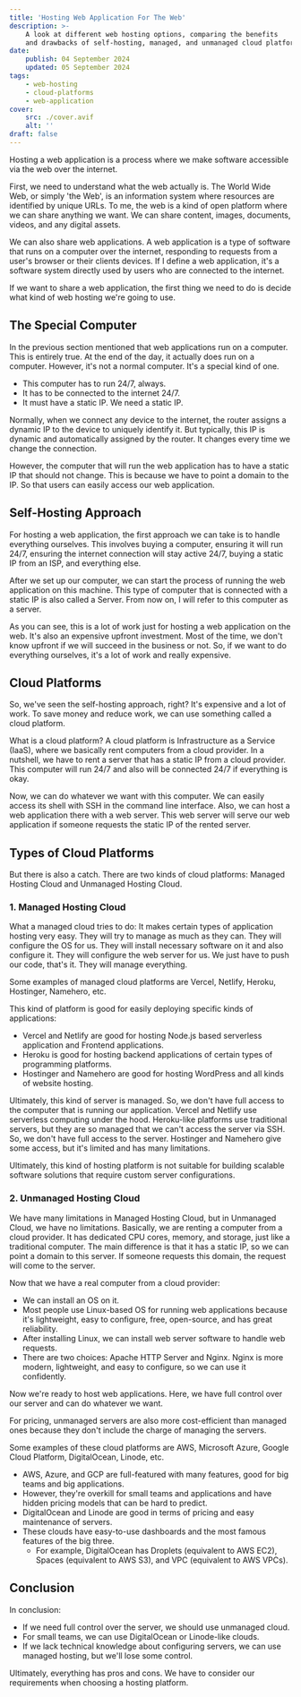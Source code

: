 ```yaml
---
title: 'Hosting Web Application For The Web'
description: >-
    A look at different web hosting options, comparing the benefits
    and drawbacks of self-hosting, managed, and unmanaged cloud platforms.
date:
    publish: 04 September 2024
    updated: 05 September 2024
tags:
    - web-hosting
    - cloud-platforms
    - web-application
cover:
    src: ./cover.avif
    alt: ''
draft: false
---
```


Hosting a web application is a process where we make software accessible via the web over the internet.

First, we need to understand what the web actually is.
The World Wide Web, or simply 'the Web', is an information system where resources are identified by unique URLs.
To me, the web is a kind of open platform where we can share anything we want.
We can share content, images, documents, videos, and any digital assets.

We can also share web applications.
A web application is a type of software that runs on a computer over the internet,
responding to requests from a user's browser or their clients devices.
If I define a web application, it's a software system directly used by users who are connected to the internet.

If we want to share a web application, the first thing we need to do is decide what kind of web hosting we're going to use.

## The Special Computer

In the previous section mentioned that web applications run on a computer.
This is entirely true.
At the end of the day, it actually does run on a computer.
However, it's not a normal computer. It's a special kind of one.

-   This computer has to run 24/7, always.
-   It has to be connected to the internet 24/7.
-   It must have a static IP. We need a static IP.

Normally, when we connect any device to the internet, the router assigns a dynamic IP to the device to uniquely identify it.
But typically, this IP is dynamic and automatically assigned by the router.
It changes every time we change the connection.

However, the computer that will run the web application has to have a static IP that should not change.
This is because we have to point a domain to the IP. So that users can easily access our web application.

## Self-Hosting Approach

For hosting a web application, the first approach we can take is to handle everything ourselves.
This involves buying a computer, ensuring it will run 24/7, ensuring the internet connection will stay active 24/7, buying a static IP from an ISP, and everything else.

After we set up our computer, we can start the process of running the web application on this machine.
This type of computer that is connected with a static IP is also called a Server.
From now on, I will refer to this computer as a server.

As you can see, this is a lot of work just for hosting a web application on the web.
It's also an expensive upfront investment.
Most of the time, we don't know upfront if we will succeed in the business or not.
So, if we want to do everything ourselves, it's a lot of work and really expensive.

## Cloud Platforms

So, we've seen the self-hosting approach, right?
It's expensive and a lot of work.
To save money and reduce work, we can use something called a cloud platform.

What is a cloud platform? A cloud platform is Infrastructure as a Service (IaaS),
where we basically rent computers from a cloud provider.
In a nutshell, we have to rent a server that has a static IP from a cloud provider.
This computer will run 24/7 and also will be connected 24/7 if everything is okay.

Now, we can do whatever we want with this computer.
We can easily access its shell with SSH in the command line interface.
Also, we can host a web application there with a web server.
This web server will serve our web application if someone requests the static IP of the rented server.

## Types of Cloud Platforms

But there is also a catch. There are two kinds of cloud platforms:
Managed Hosting Cloud and Unmanaged Hosting Cloud.

### 1. Managed Hosting Cloud

What a managed cloud tries to do:
It makes certain types of application hosting very easy.
They will try to manage as much as they can.
They will configure the OS for us.
They will install necessary software on it and also configure it.
They will configure the web server for us.
We just have to push our code, that's it.
They will manage everything.

Some examples of managed cloud platforms are Vercel, Netlify, Heroku, Hostinger, Namehero, etc.

This kind of platform is good for easily deploying specific kinds of applications:

-   Vercel and Netlify are good for hosting Node.js based serverless application and Frontend applications.
-   Heroku is good for hosting backend applications of certain types of programming platforms.
-   Hostinger and Namehero are good for hosting WordPress and all kinds of website hosting.

Ultimately, this kind of server is managed.
So, we don't have full access to the computer that is running our application.
Vercel and Netlify use serverless computing under the hood.
Heroku-like platforms use traditional servers, but they are so managed that we can't access the server via SSH.
So, we don't have full access to the server.
Hostinger and Namehero give some access, but it's limited and has many limitations.

Ultimately, this kind of hosting platform is not suitable for building scalable software solutions that require custom server configurations.

### 2. Unmanaged Hosting Cloud

We have many limitations in Managed Hosting Cloud, but in Unmanaged Cloud, we have no limitations.
Basically, we are renting a computer from a cloud provider.
It has dedicated CPU cores, memory, and storage, just like a traditional computer.
The main difference is that it has a static IP, so we can point a domain to this server.
If someone requests this domain, the request will come to the server.

Now that we have a real computer from a cloud provider:

-   We can install an OS on it.
-   Most people use Linux-based OS for running web applications because it's lightweight, easy to configure, free, open-source, and has great reliability.
-   After installing Linux, we can install web server software to handle web requests.
-   There are two choices: Apache HTTP Server and Nginx. Nginx is more modern, lightweight, and easy to configure, so we can use it confidently.

Now we're ready to host web applications. Here, we have full control over our server and can do whatever we want.

For pricing, unmanaged servers are also more cost-efficient than managed ones because they don't include the charge of managing the servers.

Some examples of these cloud platforms are AWS, Microsoft Azure, Google Cloud Platform, DigitalOcean, Linode, etc.

-   AWS, Azure, and GCP are full-featured with many features, good for big teams and big applications.
-   However, they're overkill for small teams and applications and have hidden pricing models that can be hard to predict.
-   DigitalOcean and Linode are good in terms of pricing and easy maintenance of servers.
-   These clouds have easy-to-use dashboards and the most famous features of the big three.
    -   For example, DigitalOcean has Droplets (equivalent to AWS EC2), Spaces (equivalent to AWS S3), and VPC (equivalent to AWS VPCs).

## Conclusion

In conclusion:

-   If we need full control over the server, we should use unmanaged cloud.
-   For small teams, we can use DigitalOcean or Linode-like clouds.
-   If we lack technical knowledge about configuring servers, we can use managed hosting, but we'll lose some control.

Ultimately, everything has pros and cons. We have to consider our requirements when choosing a hosting platform.
